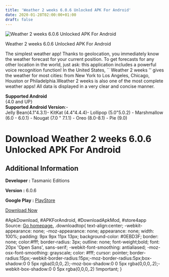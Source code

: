 ```yaml
---
title: 'Weather 2 weeks 6.0.6 Unlocked APK For Android'
date: 2020-01-28T02:00:00+01:00
draft: false
---
```


![Weather 2 weeks 6.0.6 Unlocked APK For Android](https://i1.wp.com/apkhome.net/wp-content/uploads/2020/01/Weather-2-weeks-6.0.6-Unlocked.png "Weather 2 weeks 6.0.6 Unlocked APK For Android")

  

Weather 2 weeks 6.0.6 Unlocked APK For Android

The simplest weather app! Thanks to geolocation, you immediately know the weather forecast for your current position. To get forecasts for any other location in the world, just ask: this application includes a powerful voice recognition function! In the United States, \`\` Weather 2 weeks '' gives the weather for most cities: from New York to Los Angeles, Chicago, Houston or Philadelphia.Weather 2 weeks is also one of the most complete weather apps! All data is displayed in a very clear and concise manner.

**Supported Android**  
{4.0 and UP}  
**Supported Android Version**:-  
Jelly Bean(4.1"4.3.1)- KitKat (4.4"4.4.4)- Lollipop (5.0"5.0.2) - Marshmallow (6.0 - 6.0.1) - Nougat (7.0 " 7.1.1) - Oreo (8.0-8.1) - Pie (9.0)

Download Weather 2 weeks 6.0.6 Unlocked APK For Android
=======================================================

Additional Information
----------------------

**Developer :** Tasmanic Editions

**Version :** 6.0.6

**Google Play :** [PlayStore](https://play.google.com/store/apps/details?id=com.audioguidia.myweather)

  

[Download Now](https://store4app.co/post/weather-2-weeks-6-0-6-unlocked-apk-for-android_1580135902)

  
#ApkDownload, #APKForAndroid, #DownloadApkMod, #store4app  
Source: [Go homepage.](https://store4app.co/post/weather-2-weeks-6-0-6-unlocked-apk-for-android_1580135902) .downloadtop{ text-align:center; -webkit-appearance: none; -moz-appearance: none; appearance: none; width: 100%; padding: 9px 9px 11px 13px; background-color: #0EBD3F; border: none; color:#fff; border-radius: 3px; outline: none; font-weight;bold; font: 20px 'Open Sans', sans-serif; -webkit-font-smoothing: antialiased; -moz-osx-font-smoothing: grayscale; color: #fff; cursor: pointer; border-radius:15px;-webkit-border-radius:15px;-moz-border-radius:5px;box-shadow:0 0 5px rgba(0,0,0,.2);-moz-box-shadow:0 0 5px rgba(0,0,0,.2);-webkit-box-shadow:0 0 5px rgba(0,0,0,.2) !important; }